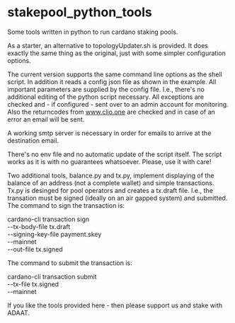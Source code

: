 # stakepool_python_tools
Some tools written in python to run cardano staking pools.

As a starter, an alternative to topologyUpdater.sh is provided. It does exactly the same thing as the original, just with some simpler configuration options.

The current version supports the same command line options as the shell script. In addition it reads a config json file as shown in the example. All important parameters are supplied by the config file. I.e., there's no additional editing of the python script necessary. All exceptions are checked and - if configured - sent over to an admin account for monitoring. Also the returncodes from www.clio.one are checked and in case of an error an email will be sent.

A working smtp server is necessary in order for emails to arrive at the destination email.

There's no env file and no automatic update of the script itself. The script works as it is with no guarantees whatsoever. Please, use it with care!

Two additional tools, balance.py and tx.py, implement displaying of the balance of an address (not a complete wallet) and simple transactions. Tx.py is desinged 
for pool operators and creates a tx.draft file. I.e., the transation must be signed (ideally on an air gapped system) and submitted. The command to sign the 
transaction is:

cardano-cli transaction sign \
    --tx-body-file tx.draft \
    --signing-key-file payment.skey \
    --mainnet \
    --out-file tx.signed

The command to submit the transaction is:

cardano-cli transaction submit \
    --tx-file tx.signed \
    --mainnet

If you like the tools provided here - then please support us and stake with ADAAT.
